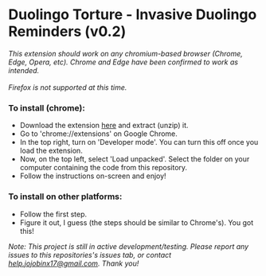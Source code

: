 # Duolingo Torture - Invasive Duolingo Reminders (v0.2)

_This extension should work on any chromium-based browser (Chrome, Edge, Opera, etc). Chrome and Edge have been confirmed to work as intended. <br><br>
Firefox is not supported at this time._

### To install (chrome):

- Download the extension <a href="https://jojobinx.com/download.html#duolingo-torture" target="_blank">here</a>
 and extract (unzip) it.
- Go to 'chrome://extensions' on Google Chrome.
- In the top right, turn on 'Developer mode'. You can turn this off once you load the extension.
- Now, on the top left, select 'Load unpacked'. Select the folder on your computer containing the code from this repository.
- Follow the instructions on-screen and enjoy!

### To install on other platforms:
- Follow the first step.
- Figure it out, I guess (the steps should be similar to Chrome's). You got this!

_Note: This project is still in active development/testing. Please report any issues to this repositories's issues tab, or contact help.jojobinx17@gmail.com. Thank you!_
